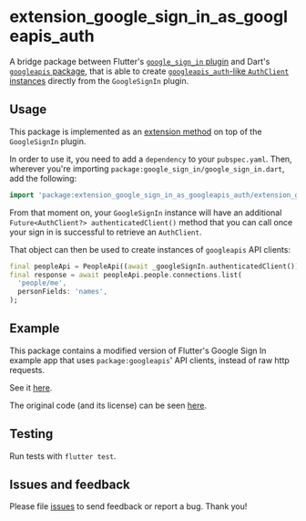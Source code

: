 # extension_google_sign_in_as_googleapis_auth

A bridge package between Flutter's [`google_sign_in` plugin](https://pub.dev/packages/google_sign_in) and Dart's [`googleapis` package](https://pub.dev/packages/googleapis), that is able to create [`googleapis_auth`-like `AuthClient` instances](https://pub.dev/documentation/googleapis_auth/latest/googleapis_auth.auth/AuthClient-class.html) directly from the `GoogleSignIn` plugin.

## Usage

This package is implemented as an [extension method](https://dart.dev/guides/language/extension-methods) on top of the `GoogleSignIn` plugin.

In order to use it, you need to add a `dependency` to your `pubspec.yaml`. Then, wherever you're importing `package:google_sign_in/google_sign_in.dart`, add the following:

```dart
import 'package:extension_google_sign_in_as_googleapis_auth/extension_google_sign_in_as_googleapis_auth.dart';
```

From that moment on, your `GoogleSignIn` instance will have an additional `Future<AuthClient?> authenticatedClient()` method that you can call once your sign in is successful to retrieve an `AuthClient`.

That object can then be used to create instances of `googleapis` API clients:

```dart
final peopleApi = PeopleApi((await _googleSignIn.authenticatedClient())!);
final response = await peopleApi.people.connections.list(
  'people/me',
  personFields: 'names',
);
```

## Example

This package contains a modified version of Flutter's Google Sign In example app that uses `package:googleapis`' API clients, instead of raw http requests.

See it [here](https://github.com/flutter/packages/blob/master/packages/extension_google_sign_in_as_googleapis_auth/example/lib/main.dart).

The original code (and its license) can be seen [here](https://github.com/flutter/plugins/tree/main/packages/google_sign_in/google_sign_in/example/lib/main.dart).

## Testing

Run tests with `flutter test`.

## Issues and feedback

Please file [issues](https://github.com/flutter/flutter/issues/new)
to send feedback or report a bug. Thank you!
